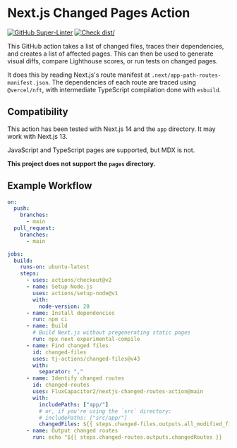 # Next.js Changed Pages Action

[![GitHub Super-Linter](https://github.com/actions/typescript-action/actions/workflows/linter.yml/badge.svg)](https://github.com/super-linter/super-linter)
[![Check dist/](https://github.com/actions/typescript-action/actions/workflows/check-dist.yml/badge.svg)](https://github.com/actions/typescript-action/actions/workflows/check-dist.yml)

This GitHub action takes a list of changed files, traces their dependencies, and
creates a list of affected pages. This can then be used to generate visual
diffs, compare Lighthouse scores, or run tests on changed pages.

It does this by reading Next.js's route manifest at
`.next/app-path-routes-manifest.json`. The dependencies of each route are traced
using `@vercel/nft`, with intermediate TypeScript compilation done with
`esbuild`.

## Compatibility

This action has been tested with Next.js 14 and the `app` directory. It may work
with Next.js 13.

JavaScript and TypeScript pages are supported, but MDX is not.

**This project does not support the `pages` directory.**

## Example Workflow

```yml
on:
  push:
    branches:
      - main
  pull_request:
    branches:
      - main

jobs:
  build:
    runs-on: ubuntu-latest
    steps:
      - uses: actions/checkout@v2
      - name: Setup Node.js
        uses: actions/setup-node@v1
        with:
          node-version: 20
      - name: Install dependencies
        run: npm ci
      - name: Build
        # Build Next.js without pregenerating static pages
        run: npx next experimental-compile
      - name: Find changed files
        id: changed-files
        uses: tj-actions/changed-files@v43
        with:
          separator: ","
      - name: Identify changed routes
        id: changed-routes
        uses: FluxCapacitor2/nextjs-changed-routes-action@main
        with:
          includePaths: ["app/"]
          # or, if you're using the `src` directory:
          # includePaths: ["src/app/"]
          changedFiles: ${{ steps.changed-files.outputs.all_modified_files }}
      - name: Output changed routes
        run: echo "${{ steps.changed-routes.outputs.changedRoutes }}
```

